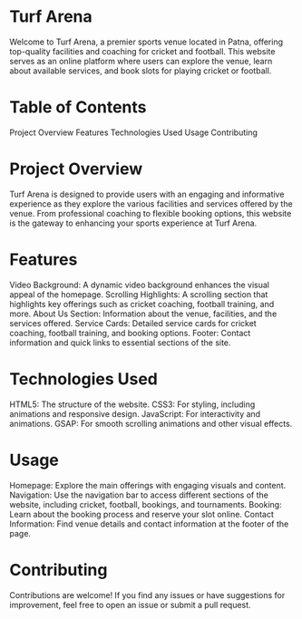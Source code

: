 # Turf Arena
Welcome to Turf Arena, a premier sports venue located in Patna, offering top-quality facilities and coaching for cricket and football. This website serves as an online platform where users can explore the venue, learn about available services, and book slots for playing cricket or football.

# Table of Contents
Project Overview
Features
Technologies Used
Usage
Contributing

# Project Overview
Turf Arena is designed to provide users with an engaging and informative experience as they explore the various facilities and services offered by the venue. From professional coaching to flexible booking options, this website is the gateway to enhancing your sports experience at Turf Arena.

# Features

Video Background: A dynamic video background enhances the visual appeal of the homepage.
Scrolling Highlights: A scrolling section that highlights key offerings such as cricket coaching, football training, and more.
About Us Section: Information about the venue, facilities, and the services offered.
Service Cards: Detailed service cards for cricket coaching, football training, and booking options.
Footer: Contact information and quick links to essential sections of the site.

# Technologies Used
HTML5: The structure of the website.
CSS3: For styling, including animations and responsive design.
JavaScript: For interactivity and animations.
GSAP: For smooth scrolling animations and other visual effects.

# Usage
Homepage: Explore the main offerings with engaging visuals and content.
Navigation: Use the navigation bar to access different sections of the website, including cricket, football, bookings, and tournaments.
Booking: Learn about the booking process and reserve your slot online.
Contact Information: Find venue details and contact information at the footer of the page.

# Contributing
Contributions are welcome! If you find any issues or have suggestions for improvement, feel free to open an issue or submit a pull request.
